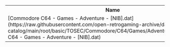 <table>
<tr><th>Name</th><th>Size</th></tr>
<tr><td>[Commodore C64 - Games - Adventure - [NIB].dat](https://raw.githubusercontent.com/open-retrogaming-archive/dat-catalog/main/root/basic/TOSEC/Commodore/C64/Games/Adventure/[NIB]/Commodore C64 - Games - Adventure - [NIB].dat)</td><td>528029</td></tr>
</table>
